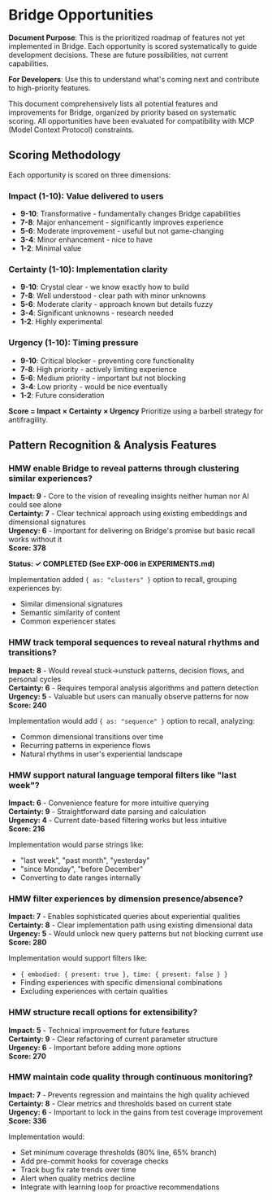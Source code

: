 # Bridge Opportunities

**Document Purpose**: This is the prioritized roadmap of features not yet implemented in Bridge. Each opportunity is
scored systematically to guide development decisions. These are future possibilities, not current capabilities.

**For Developers**: Use this to understand what's coming next and contribute to high-priority features.

This document comprehensively lists all potential features and improvements for Bridge, organized by priority based on
systematic scoring. All opportunities have been evaluated for compatibility with MCP (Model Context Protocol)
constraints.

## Scoring Methodology

Each opportunity is scored on three dimensions:

### Impact (1-10): Value delivered to users

- **9-10**: Transformative - fundamentally changes Bridge capabilities
- **7-8**: Major enhancement - significantly improves experience
- **5-6**: Moderate improvement - useful but not game-changing
- **3-4**: Minor enhancement - nice to have
- **1-2**: Minimal value

### Certainty (1-10): Implementation clarity

- **9-10**: Crystal clear - we know exactly how to build
- **7-8**: Well understood - clear path with minor unknowns
- **5-6**: Moderate clarity - approach known but details fuzzy
- **3-4**: Significant unknowns - research needed
- **1-2**: Highly experimental

### Urgency (1-10): Timing pressure

- **9-10**: Critical blocker - preventing core functionality
- **7-8**: High priority - actively limiting experience
- **5-6**: Medium priority - important but not blocking
- **3-4**: Low priority - would be nice eventually
- **1-2**: Future consideration

**Score = Impact × Certainty × Urgency**
Prioritize using a barbell strategy for antifragility.

## Pattern Recognition & Analysis Features

### HMW enable Bridge to reveal patterns through clustering similar experiences?

**Impact: 9** - Core to the vision of revealing insights neither human nor AI could see alone  
**Certainty: 7** - Clear technical approach using existing embeddings and dimensional signatures  
**Urgency: 6** - Important for delivering on Bridge's promise but basic recall works without it  
**Score: 378**

**Status: ✓ COMPLETED (See EXP-006 in EXPERIMENTS.md)**

Implementation added `{ as: "clusters" }` option to recall, grouping experiences by:

- Similar dimensional signatures
- Semantic similarity of content
- Common experiencer states

### HMW track temporal sequences to reveal natural rhythms and transitions?

**Impact: 8** - Would reveal stuck→unstuck patterns, decision flows, and personal cycles  
**Certainty: 6** - Requires temporal analysis algorithms and pattern detection  
**Urgency: 5** - Valuable but users can manually observe patterns for now  
**Score: 240**

Implementation would add `{ as: "sequence" }` option to recall, analyzing:

- Common dimensional transitions over time
- Recurring patterns in experience flows
- Natural rhythms in user's experiential landscape


### HMW support natural language temporal filters like "last week"?

**Impact: 6** - Convenience feature for more intuitive querying  
**Certainty: 9** - Straightforward date parsing and calculation  
**Urgency: 4** - Current date-based filtering works but less intuitive  
**Score: 216**

Implementation would parse strings like:

- "last week", "past month", "yesterday"
- "since Monday", "before December"
- Converting to date ranges internally

### HMW filter experiences by dimension presence/absence?

**Impact: 7** - Enables sophisticated queries about experiential qualities  
**Certainty: 8** - Clear implementation path using existing dimensional data  
**Urgency: 5** - Would unlock new query patterns but not blocking current use  
**Score: 280**

Implementation would support filters like:

- `{ embodied: { present: true }, time: { present: false } }`
- Finding experiences with specific dimensional combinations
- Excluding experiences with certain qualities

### HMW structure recall options for extensibility?

**Impact: 5** - Technical improvement for future features  
**Certainty: 9** - Clear refactoring of current parameter structure  
**Urgency: 6** - Important before adding more options  
**Score: 270**

### HMW maintain code quality through continuous monitoring?

**Impact: 7** - Prevents regression and maintains the high quality achieved  
**Certainty: 8** - Clear metrics and thresholds based on current state  
**Urgency: 6** - Important to lock in the gains from test coverage improvement  
**Score: 336**

Implementation would:

- Set minimum coverage thresholds (80% line, 65% branch)
- Add pre-commit hooks for coverage checks
- Track bug fix rate trends over time
- Alert when quality metrics decline
- Integrate with learning loop for proactive recommendations

